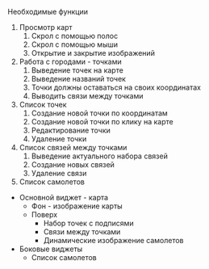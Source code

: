 Необходимые функции
1. Просмотр карт
	1. Скрол с помощью полос
	2. Скрол с помощью мыши
	3. Открытие и закрытие изображений
2. Работа с городами - точками
	1. Выведение точек на карте
	2. Выведение названий точек
	3. Точки должны оставаться на своих координатах 
	4. Выводить связи между точками
3. Список точек
	1. Создание новой точки по координатам
	2. Создание новой точки по клику на карте
	3. Редактирование точки
	4. Удаление точки
4. Список связей между точками
	1. Выведение актуального набора связей
	2. Создание новых связей
	3. Удаление связи
5. Список самолетов


- Основной виджет - карта
	- Фон - изображение карты
	- Поверх 
		- Набор точек с подписями
		- Связи между точками
		- Динамические изображение самолетов
- Боковые виджеты
	- Список самолетов